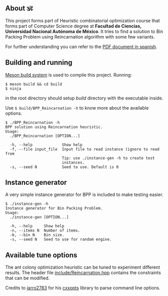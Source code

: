 ## About 🕉️
This project forms part of Heuristic combinatorial optimization course that forms part of Computer Science degree at **Facultad de Ciencias, Universidad Nacional Autónoma de México**. It tries to find a solution to Bin Packing Problem using Reincarnation algorithm with some few variants.

For further understanding you can refer to the [PDF document in spanish](tex/Reencarnacion.pdf).

## Building and running

[Meson build system](https://mesonbuild.com/index.html) is used to compile this project. Running:
```
$ meson build && cd build
$ ninja
```
in the root directory should setup *build* directory with the executable inside.

Use `$ build/BPP_Reincarnation -h` to know more about the available options.
```
$ ./BPP_Reincarnation -h
BPP solution using Reincarnation heuristic.
Usage:
  ./BPP_Reincarnation [OPTION...]

  -h, --help             Show help
  -f, --file input_file  Input file to read instance (ignore to read from
                         Tip: use ./instance-gen -h to create test
                         instances.
  -s, --seed N           Seed to use. Default is 0
```

## Instance generator
A very simple instance generator for BPP is included to make testing easier.
```
$ ./instance-gen -h
Instance generator for Bin Packing Problem.
Usage:
  ./instance-gen [OPTION...]

  -h, --help     Show help
  -n, --items N  Number of items.
  -b, --bin N    Bin size.
  -s, --seed N   Seed to use for random engine.
```

## Available tune options
The ant colony optimization heuristic can be tuned to experiment different results.
The header file [include/Reincarnation.hpp](include/Reincarnation.hpp) contains the constraints that can be modified.

Credits to [jarro2783](https://github.com/jarro2783/) for his [cxxopts](https://github.com/jarro2783/cxxopts) library to parse command line options.